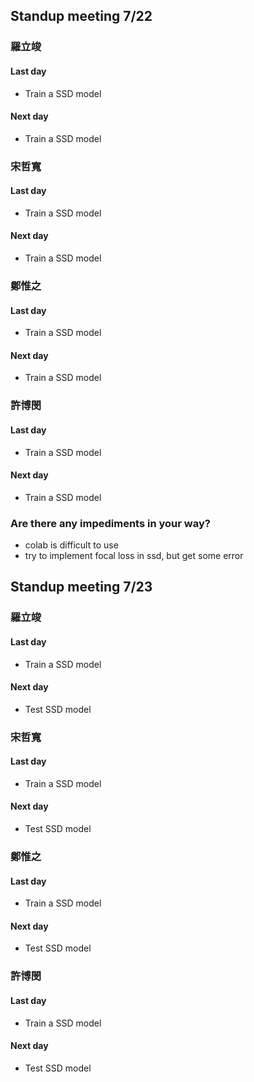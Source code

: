 ## Standup meeting 7/22

### 羅立竣

#### Last day
- Train a SSD model
#### Next day
- Train a SSD model

### 宋哲寬

#### Last day
- Train a SSD model
#### Next day
- Train a SSD model

### 鄭惟之

#### Last day
- Train a SSD model
#### Next day
- Train a SSD model

### 許博閔

#### Last day
- Train a SSD model
#### Next day
- Train a SSD model


### Are there any impediments in your way?

 - colab is difficult to use
 - try to implement focal loss in ssd, but get some error
 

## Standup meeting 7/23

### 羅立竣

#### Last day
- Train a SSD model
#### Next day
- Test SSD model

### 宋哲寬

#### Last day
- Train a SSD model
#### Next day
- Test SSD model

### 鄭惟之

#### Last day
- Train a SSD model
#### Next day
- Test SSD model

### 許博閔

#### Last day
- Train a SSD model
#### Next day
- Test SSD model
